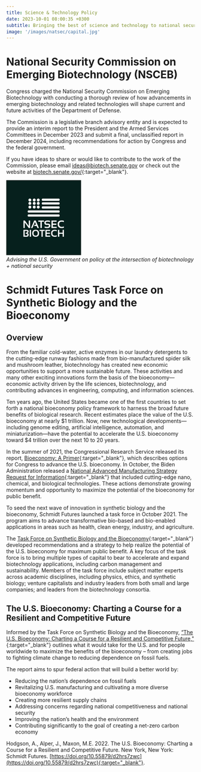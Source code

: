 ```yaml
---
title: Science & Technology Policy
date: 2023-10-01 08:00:35 +0300
subtitle: Bringing the best of science and technology to national security and public benefit
image: '/images/natsec/capital.jpg'
---
```


# National Security Commission on Emerging Biotechnology (NSCEB)
Congress charged the National Security Commission on Emerging Biotechnology with conducting a thorough review of how advancements in emerging biotechnology and related technologies will shape current and future activities of the Department of Defense.

The Commission is a legislative branch advisory entity and is expected to provide an interim report to the President and the Armed Services Committees in December 2023 and submit a final, unclassified report in December 2024, including recommendations for action by Congress and the federal government.

If you have ideas to share or would like to contribute to the work of the Commission, please email ideas@biotech.senate.gov or check out the website at [biotech.senate.gov/](https://www.biotech.senate.gov){:target="_blank"}.

<div class="gallery-box">
  <div class="gallery">
    <img src="/images/logos/nsceb.jpg" loading="lazy" alt="Car">
  </div>
  <em>Advising the U.S. Government on policy at the intersection of biotechnology + national security</em>
</div>

# Schmidt Futures Task Force on Synthetic Biology and the Bioeconomy
## Overview
From the familiar cold-water, active enzymes in our laundry detergents to the cutting-edge runway fashions made from bio-manufactured spider silk and mushroom leather, biotechnology has created new economic opportunities to support a more sustainable future. These activities and many other exciting innovations form the basis of the bioeconomy—economic activity driven by the life sciences, biotechnology, and contributing advances in engineering, computing, and information sciences.

Ten years ago, the United States became one of the first countries to set forth a national bioeconomy policy framework to harness the broad future benefits of biological research. Recent estimates place the value of the U.S. bioeconomy at nearly $1 trillion. Now, new technological developments—including genome editing, artificial intelligence, automation, and miniaturization—have the potential to accelerate the U.S. bioeconomy toward $4 trillion over the next 10 to 20 years.

In the summer of 2021, the Congressional Research Service released its report, [Bioeconomy: A Primer](https://crsreports.congress.gov/product/pdf/R/R46881){:target="_blank"}, which describes options for Congress to advance the U.S. bioeconomy. In October, the Biden Administration released a [National Advanced Manufacturing Strategy Request for Information](https://www.federalregister.gov/documents/2021/10/05/2021-21644/national-strategic-plan-for-advanced-manufacturing-request-for-information){:target="_blank"} that included cutting-edge nano, chemical, and biological technologies. These actions demonstrate growing momentum and opportunity to maximize the potential of the bioeconomy for public benefit.

To seed the next wave of innovation in synthetic biology and the bioeconomy, Schmidt Futures launched a task force in October 2021. The program aims to advance transformative bio-based and bio-enabled applications in areas such as health, clean energy, industry, and agriculture.

The [Task Force on Synthetic Biology and the Bioeconomy](https://www.schmidtfutures.com/our-work/task-force-on-synthetic-biology-and-the-bioeconomy/){:target="_blank"} developed recommendations and a strategy to help realize the potential of the U.S. bioeconomy for maximum public benefit. A key focus of the task force is to bring multiple types of capital to bear to accelerate and expand biotechnology applications, including carbon management and sustainability. Members of the task force include subject matter experts across academic disciplines, including physics, ethics, and synthetic biology; venture capitalists and industry leaders from both small and large companies; and leaders from the biotechnology consortia.

## The U.S. Bioeconomy: Charting a Course for a Resilient and Competitive Future
Informed by the Task Force on Synthetic Biology and the Bioeconomy, [“The U.S. Bioeconomy: Charting a Course for a Resilient and Competitive Future,"](http://bit.ly/42e4aIc){:target="_blank"} outlines what it would take for the U.S. and for people worldwide to maximize the benefits of the bioeconomy – from creating jobs to fighting climate change to reducing dependence on fossil fuels. 

The report aims to spur federal action that will build a better world by:
- Reducing the nation’s dependence on fossil fuels
- Revitalizing U.S. manufacturing and cultivating a more diverse bioeconomy workforce
- Creating more resilient supply chains
- Addressing concerns regarding national competitiveness and national security
- Improving the nation’s health and the environment
- Contributing significantly to the goal of creating a net-zero carbon economy
 
Hodgson, A., Alper, J., Maxon, M.E. 2022. The U.S. Bioeconomy: Charting a Course for a Resilient and Competitive Future. New York, New York: Schmidt Futures. [https://doi.org/10.55879/d2hrs7zwc](https://doi.org/10.55879/d2hrs7zwc){:target="_blank"}.